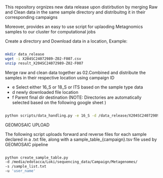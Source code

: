 

This repository orgnizes new data release upon distirbution by merging Raw and Clean data
in the same sample directory and distribuitng it in their corresponding campaigns

Moreover, provides an easy to use script for uplaoding Metagnomics samples to our cluster for computational jobs

Create a directory and Download data in a location, Example:
```bash

mkdir data_release
wget -i X204SC24072989-Z02-F007.csv
unzip result_X204SC24072989-Z02-F007

```



Merge raw and clean data together as 02.Combined and distribute the samples in their respective location using campaign ID
- e Select either 16_S or 18_S or ITS based on the sample type data
- d newly downloaded file location
- f Parent final dir destination (NOTE: Directories are automatically selected based on the following google sheet )

```bash

python scripts/data_handling.py -e 16_S -d /data_release/X204SC24072989-Z02-F007/ -f ../../sequencing_data/

```
GEOMOSAIC UPLOAD

The following script uploads forward and reverse files for each sample declared in a .txt file, along with a sample_table_{campaign}.tsv file used by GEOMOSAIC pipeline

```bash

python create_sample_table.py  
-d /media/edotacca/Loki/sequencing_data/Campaign/Metagenomes/ 
-s /sample_list.txt
-u 'user_name'

```
